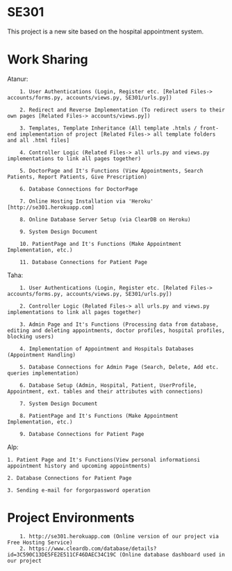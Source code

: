 # SE301
 
This project is a new site based on the hospital appointment system.



# Work Sharing

Atanur:

		1. User Authentications (Login, Register etc. [Related Files-> accounts/forms.py, accounts/views.py, SE301/urls.py])
		
		2. Redirect and Reverse Implementation (To redirect users to their own pages [Related Files-> accounts/views.py]) 
		
		3. Templates, Template Inheritance (All template .htmls / front-end implementation of project [Related Files-> all template folders and all .html files]
		
		4. Controller Logic (Related Files-> all urls.py and views.py implementations to link all pages together)
		
		5. DoctorPage and It's Functions (View Appointments, Search Patients, Report Patients, Give Prescription)
		
		6. Database Connections for DoctorPage
		
		7. Online Hosting Installation via 'Heroku' [http://se301.herokuapp.com]
		
		8. Online Database Server Setup (via ClearDB on Heroku)
		
		9. System Design Document
		
		10. PatientPage and It's Functions (Make Appointment Implementation, etc.)
		
		11. Database Connections for Patient Page
		
Taha: 

		1. User Authentications (Login, Register etc. [Related Files-> accounts/forms.py, accounts/views.py, SE301/urls.py])
		
		2. Controller Logic (Related Files-> all urls.py and views.py implementations to link all pages together)
		
		3. Admin Page and It's Functions (Processing data from database, editing and deleting appointments, doctor profiles, hospital profiles, blocking users)
		
		4. Implementation of Appointment and Hospitals Databases (Appointment Handling)
		
		5. Database Connections for Admin Page (Search, Delete, Add etc. queries implementation)
		
		6. Database Setup (Admin, Hospital, Patient, UserProfile, Appointment, ext. tables and their attributes with connections)
		
		7. System Design Document
		
		8. PatientPage and It's Functions (Make Appointment Implementation, etc.)
		
		9. Database Connections for Patient Page
		
Alp:
   
    1. Patient Page and It's Functions(View personal informationsi appointment history and upcoming appointments)
    
    2. Database Connections for Patient Page
    
    3. Sending e-mail for forgorpassword operation 

# Project Environments
        
        1. http://se301.herokuapp.com (Online version of our project via Free Hosting Service) 
        2. https://www.cleardb.com/database/details?id=3C590C13DE5FE2E511CF46DAEC34C19C (Online database dashboard used in our project

